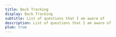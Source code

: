```yaml
---
title: Back Tracking
display: Back Tracking
subtitle: List of questions that I am aware of
description: List of questions that I am aware of
plum: true
---
```


<SubNav module="algorithms" />

<ListQuestions module="algorithms" tag="back-tracking"/>
